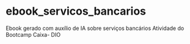 # ebook_servicos_bancarios
Ebook gerado com auxílio de IA sobre serviços bancários
Atividade do Bootcamp Caixa- DIO
